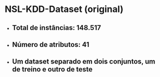 # NSL-KDD-Dataset (original)

* ## Total de instâncias: 148.517
* ## Número de atributos: 41
* ## Um dataset separado em dois conjuntos, um de treino e outro de teste

